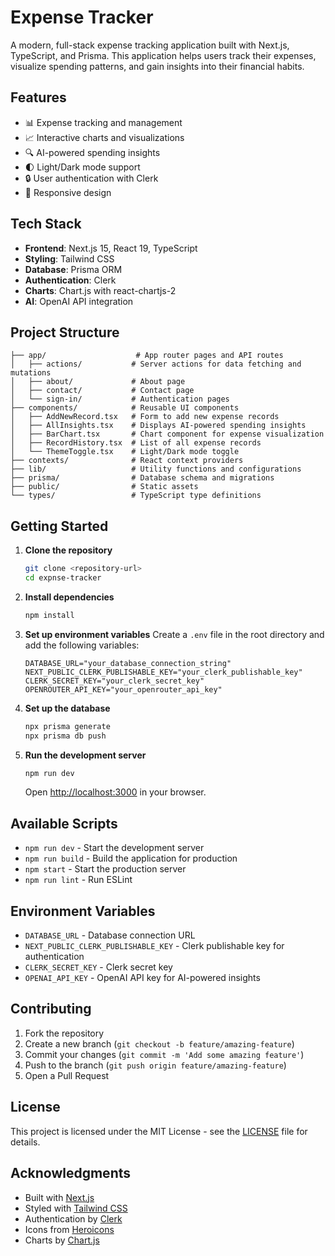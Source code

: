 # Expense Tracker

A modern, full-stack expense tracking application built with Next.js, TypeScript, and Prisma. This application helps users track their expenses, visualize spending patterns, and gain insights into their financial habits.

## Features

- 📊 Expense tracking and management
- 📈 Interactive charts and visualizations
- 🔍 AI-powered spending insights
- 🌓 Light/Dark mode support
- 🔒 User authentication with Clerk
- 📱 Responsive design

## Tech Stack

- **Frontend**: Next.js 15, React 19, TypeScript
- **Styling**: Tailwind CSS
- **Database**: Prisma ORM
- **Authentication**: Clerk
- **Charts**: Chart.js with react-chartjs-2
- **AI**: OpenAI API integration

## Project Structure

```
├── app/                    # App router pages and API routes
│   ├── actions/           # Server actions for data fetching and mutations
│   ├── about/             # About page
│   ├── contact/           # Contact page
│   └── sign-in/           # Authentication pages
├── components/            # Reusable UI components
│   ├── AddNewRecord.tsx   # Form to add new expense records
│   ├── AllInsights.tsx    # Displays AI-powered spending insights
│   ├── BarChart.tsx       # Chart component for expense visualization
│   ├── RecordHistory.tsx  # List of all expense records
│   └── ThemeToggle.tsx    # Light/Dark mode toggle
├── contexts/              # React context providers
├── lib/                   # Utility functions and configurations
├── prisma/                # Database schema and migrations
├── public/                # Static assets
└── types/                 # TypeScript type definitions
```

## Getting Started

1. **Clone the repository**
   ```bash
   git clone <repository-url>
   cd expnse-tracker
   ```

2. **Install dependencies**
   ```bash
   npm install
   ```

3. **Set up environment variables**
   Create a `.env` file in the root directory and add the following variables:
   ```env
   DATABASE_URL="your_database_connection_string"
   NEXT_PUBLIC_CLERK_PUBLISHABLE_KEY="your_clerk_publishable_key"
   CLERK_SECRET_KEY="your_clerk_secret_key"
   OPENROUTER_API_KEY="your_openrouter_api_key"
   ```

4. **Set up the database**
   ```bash
   npx prisma generate
   npx prisma db push
   ```

5. **Run the development server**
   ```bash
   npm run dev
   ```

   Open [http://localhost:3000](http://localhost:3000) in your browser.

## Available Scripts

- `npm run dev` - Start the development server
- `npm run build` - Build the application for production
- `npm start` - Start the production server
- `npm run lint` - Run ESLint

## Environment Variables

- `DATABASE_URL` - Database connection URL
- `NEXT_PUBLIC_CLERK_PUBLISHABLE_KEY` - Clerk publishable key for authentication
- `CLERK_SECRET_KEY` - Clerk secret key
- `OPENAI_API_KEY` - OpenAI API key for AI-powered insights

## Contributing

1. Fork the repository
2. Create a new branch (`git checkout -b feature/amazing-feature`)
3. Commit your changes (`git commit -m 'Add some amazing feature'`)
4. Push to the branch (`git push origin feature/amazing-feature`)
5. Open a Pull Request

## License

This project is licensed under the MIT License - see the [LICENSE](LICENSE) file for details.

## Acknowledgments

- Built with [Next.js](https://nextjs.org/)
- Styled with [Tailwind CSS](https://tailwindcss.com/)
- Authentication by [Clerk](https://clerk.com/)
- Icons from [Heroicons](https://heroicons.com/)
- Charts by [Chart.js](https://www.chartjs.org/)
